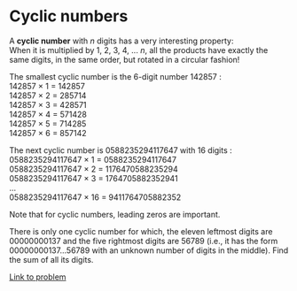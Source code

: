 # Cyclic numbers

<p>A <b>cyclic number</b> with <var>n</var> digits has a very interesting property:<br />
When it is multiplied by 1, 2, 3, 4, ... <var>n</var>, all the products have exactly the same digits, in the same order, but rotated in a circular fashion!
</p>

<p>
The smallest cyclic number is the 6-digit number 142857 :<br />
142857 × 1 = 142857<br />
142857 × 2 = 285714<br />
142857 × 3 = 428571<br />
142857 × 4 = 571428<br />
142857 × 5 = 714285<br />
142857 × 6 = 857142  
</p>

<p>
The next cyclic number is 0588235294117647 with 16 digits :<br />
0588235294117647 × 1 = 0588235294117647<br />
0588235294117647 × 2 = 1176470588235294<br />
0588235294117647 × 3 = 1764705882352941<br />
...<br />
0588235294117647 × 16 = 9411764705882352
</p>

<p>
Note that for cyclic numbers, leading zeros are important.
</p>

<p>
There is only one cyclic number for which, the eleven leftmost digits are 00000000137 and the five rightmost digits are 56789 (i.e., it has the form 00000000137...56789 with an unknown number of digits in the middle). Find the sum of all its digits.
</p>


[Link to problem](https://projecteuler.net/problem=358)
